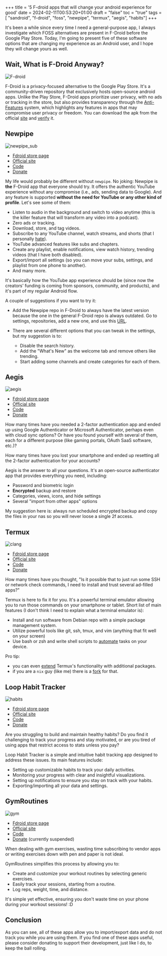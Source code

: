 +++
title = '5 F-droid apps that will change your android experience for good'
date = 2024-02-11T00:53:20+01:00
draft = "false"
toc = "true"
tags = [ "sandroid", "f-droid", "foss", "newpipe", "termux", "aegis", "habits"]
+++

It's been a while since every time I need a general-purpose app, I always investigate which FOSS alternatives are present in F-Droid before the Google Play Store. Today, I'm going to present five of these software options that are changing my experience as an Android user, and I hope they will change yours as well.


## Wait, What is F-Droid Anyway?

![F-droid](/images/5-fdroid-apps/fdroid-logo.png)

F-Droid is a privacy-focused alternative to the Google Play Store. It's a community-driven repository that exclusively hosts open-source android apps. Unlike the Play Store, F-Droid apps prioritize user privacy, with no ads or tracking in the store, but also provides transparency through the [Anti-Features](https://f-droid.org/en/docs/Anti-Features/) system, which highlights any features in apps that may compromise user privacy or freedom.
You can download the apk from the official [site](https://f-droid.org/) and [verify](https://f-droid.org/docs/Verifying_Downloaded_APK/) it.

## Newpipe

![newpipe_sub](/images/5-fdroid-apps/newpipe_subs.png)

* [Fdroid store page](https://f-droid.org/packages/org.schabi.newpipe/)
* [Official site](https://newpipe.net/)
* [Code](https://github.com/TeamNewPipe/NewPipe/)
* [Donate](https://liberapay.com/TeamNewPipe/)

My life would probably be different without `newpipe`. No joking: Newpipe is **the** F-Droid app that everyone should try. It offers the authentic YouTube experience without any compromise (i.e., ads, sending data to Google). And any feature is supported **without the need for YouTube or any other kind of profile**. Let's see some of them:

* Listen to audio in the background and switch to video anytime (this is the killer feature that will transform any video into a podcast).
* Zero ads or tracking.
* Download, store, and tag videos.
* Subscribe to any YouTube channel, watch streams, and shorts (that I personally [hate](https://old.reddit.com/r/uBlockOrigin/comments/143mdqv/code_to_block_youtube_shorts_june_2023/jsem2mh/)).
* YouTube advanced features like subs and chapters.
* Create any playlist, enable notifications, view watch history, trending videos (that I have both disabled).
* Export/import all settings (so you can move your subs, settings, and playlist from one phone to another).
* And many more.

It's basically how the YouTube app experience should be (since now the creators' funding is coming from sponsors, community, and products), and it's part of my regular Android flow.

A couple of suggestions if you want to try it:

* Add the Newpipe repo in F-Droid to always have the latest version because the one in the general F-Droid repo is always outdated. Go to settings, repositories, add a new one, and use this [URL](https://archive.newpipe.net/fdroid/repo/?fingerprint=E2402C78F9B97C6C89E97DB914A2751FDA1D02FE2039CC0897A462BDB57E7501).

* There are several different options that you can tweak in the settings, but my suggestion is to:
    * Disable the search history.
    * Add the "What's New" as the welcome tab and remove others like trending.
    * Start adding some channels and create categories for each of them.

## Aegis

![aegis](/images/5-fdroid-apps/aegis.png)

* [Fdroid store page](https://f-droid.org/packages/org.schabi.newpipe/)
* [Official site](https://getaegis.app/)
* [Code](https://github.com/beemdevelopment/Aegis/tree/master)
* [Donate](https://www.buymeacoffee.com/beemdevelopment)

How many times have you needed a 2-factor authentication app and ended up using Google Authenticator or Microsoft Authenticator, perhaps even with cloud sync options? Or have you found yourself with several of them, each for a different purpose (like gaming portals, OAuth SaaS software, etc.)?

How many times have you lost your smartphone and ended up resetting all the 2-factor authentication for your accounts?

Aegis is the answer to all your questions. It's an open-source authenticator app that provides everything you need, including:

* Password and biometric login
* **Encrypted** backup and restore
* Categories, views, icons, and hide settings
* Several "import from other apps" options

My suggestion here is: always run scheduled encrypted backup and copy the files in your nas so you will never loose a single 2f access.

## Termux

![clang](/images/5-fdroid-apps/termux.jpg)

* [Fdroid store page](https://f-droid.org/packages/com.termux/)
* [Official site](https://termux.com/)
* [Code](https://github.com/termux/termux-app/)
* [Donate](https://termux.com/donate)

How many times have you thought, "Is it possible that to just run some SSH or network check commands, I need to install and trust several ad-filled apps?"

Termux is here to fix it for you. It's a powerful terminal emulator allowing you to run those commands on your smartphone or tablet. Short list of main features (I don't think I need to explain what a terminal emulator is):

* Install and run software from Debian repo with a simple package management system.
* Utilize powerful tools like git, ssh, tmux, and vim (anything that fit well on your screen)
* Use bash or zsh and write shell scripts to [automate](https://wiki.termux.com/wiki/Termux:Tasker) tasks on your device.

Pro tip:
  * you can even [extend](https://wiki.termux.com/wiki/Main_Page#Addons) Termux's functionality with additional packages.
  * if you are a `nix` guy (like me) there is a [fork](https://github.com/nix-community/nix-on-droid-app) for that.

## Loop Habit Tracker

![habits](/images/5-fdroid-apps/habits.png)

* [Fdroid store page](https://f-droid.org/en/packages/org.isoron.uhabits/)
* [Official site](https://loophabit.com/)
* [Code](https://github.com/iSoron/uhabits)
* [Donate](https://loophabit.com/donate)

Are you struggling to build and maintain healthy habits? Do you find it challenging to track your progress and stay motivated, or are you tired of using apps that restrict access to stats unless you pay?

Loop Habit Tracker is a simple and intuitive habit tracking app designed to address these issues. Its main features include:

* Setting up customizable habits to track your daily activities.
* Monitoring your progress with clear and insightful visualizations.
* Setting up notifications to ensure you stay on track with your habits.
* Exporting/importing all your data and settings.

## GymRoutines

![gym](/images/5-fdroid-apps/gymroutines.png)

* [Fdroid store page](https://f-droid.org/en/packages/com.noahjutz.gymroutines/)
* [Official site](https://noahjutz.com/gymroutines/)
* [Code](https://github.com/NoahJutz/GymRoutines)
* [Donate](https://liberapay.com/noahjutz) (currently suspended)

When dealing with gym exercises, wasting time subscribing to vendor apps or writing exercises down with pen and paper is not ideal.

GymRoutines simplifies this process by allowing you to:

* Create and customize your workout routines by selecting generic exercises.
* Easily track your sessions, starting from a routine.
* Log reps, weight, time, and distance.

It's simple yet effective, ensuring you don't waste time on your phone during your workout sessions! :D

## Conclusion

As you can see, all of these apps allow you to import/export data and do not track you while you are using them. If you find one of these apps useful, please consider donating to support their development, just like I do, to keep the ball rolling.
